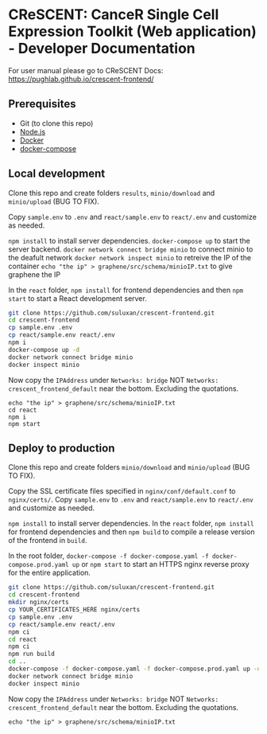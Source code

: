 # CReSCENT: CanceR Single Cell Expression Toolkit (Web application) - Developer Documentation
For user manual please go to CReSCENT Docs: https://pughlab.github.io/crescent-frontend/


## Prerequisites
- Git (to clone this repo)
- [Node.js](https://nodejs.org/)
- [Docker](https://docs.docker.com/v17.09/engine/installation/)
- [docker-compose](https://docs.docker.com/compose/install/)

## Local development
Clone this repo and create folders `results`, `minio/download` and `minio/upload` (BUG TO FIX).

Copy `sample.env` to `.env` and `react/sample.env` to `react/.env` and customize as needed.

`npm install` to install server dependencies.
`docker-compose up` to start the server backend.
`docker network connect bridge minio` to connect minio to the deafult network
`docker network inspect minio` to retreive the IP of the container
`echo "the ip" > graphene/src/schema/minioIP.txt` to give graphene the IP

In the `react` folder, `npm install` for frontend dependencies and then `npm start` to start a React development server.

```bash
git clone https://github.com/suluxan/crescent-frontend.git
cd crescent-frontend
cp sample.env .env
cp react/sample.env react/.env
npm i
docker-compose up -d
docker network connect bridge minio
docker inspect minio
```
Now copy the `IPAddress` under `Networks: bridge` NOT `Networks: crescent_frontend_default` near the bottom. Excluding the quotations.
```
echo "the ip" > graphene/src/schema/minioIP.txt
cd react
npm i
npm start
```

## Deploy to production
Clone this repo and create folders `minio/download` and `minio/upload` (BUG TO FIX).

Copy the SSL certificate files specified in `nginx/conf/default.conf` to `nginx/certs/`.
Copy `sample.env` to `.env` and `react/sample.env` to `react/.env` and customize as needed.

`npm install` to install server dependencies.
In the `react` folder, `npm install` for frontend dependencies and then `npm build` to compile a release version of the frontend in `build`.

In the root folder, `docker-compose -f docker-compose.yaml -f docker-compose.prod.yaml up` or `npm start` to start an HTTPS nginx reverse proxy for the entire application.

```bash
git clone https://github.com/suluxan/crescent-frontend.git
cd crescent-frontend
mkdir nginx/certs
cp YOUR_CERTIFICATES_HERE nginx/certs
cp sample.env .env
cp react/sample.env react/.env
npm ci
cd react
npm ci
npm run build
cd ..
docker-compose -f docker-compose.yaml -f docker-compose.prod.yaml up -d 
docker network connect bridge minio
docker inspect minio
```
Now copy the `IPAddress` under `Networks: bridge` NOT `Networks: crescent_frontend_default` near the bottom. Excluding the quotations.
```
echo "the ip" > graphene/src/schema/minioIP.txt
```
